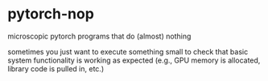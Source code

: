 # pytorch-nop
microscopic pytorch programs that do (almost) nothing

sometimes you just want to execute something small to check that basic system functionality is working as expected (e.g., GPU memory is allocated, library code is pulled in, etc.)
